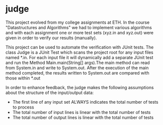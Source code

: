 judge
=====

This project evolved from my college assignments at ETH. In the course "Datastructures and Algorithms" we had to implement various algorithms and with each assignment one or more test sets (xyz.in and xyz.out) were given in order to verify our results (manually). 

This project can be used to automate the verification with JUnit tests. The class Judge is a JUnit Test which scans the project root for any input files named *.in. For each input file it will dynamically add a separate JUnit test and run the Method Main.main(String[] args).The main method can read from System.in and write to System.out. After the execution of the main method completed, the results written to System.out are compared with those within *.out

In order to enhance feedback, the judge makes the following assumptions about the structure of the input/output data:
* The first line of any input set ALWAYS indicates the total number of tests to process
* The total number of input lines is linear with the total number of tests
* The total number of output lines is linear with the total number of tests
